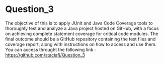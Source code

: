 # Question_3
The objective of this is to apply JUnit and Java Code Coverage tools to thoroughly test and analyze a Java project hosted on GitHub, with a focus on achieving complete statement coverage for critical code modules. The final outcome should be a GitHub repository containing the test files and coverage report, along with instructions on how to access and use them.
You can access throught the following link : https://github.com/staciafj/Question_3
